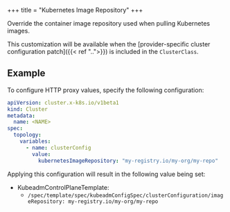 +++
title = "Kubernetes Image Repository"
+++

Override the container image repository used when pulling Kubernetes images.

This customization will be available when the
[provider-specific cluster configuration patch]({{< ref "..">}}) is included in the `ClusterClass`.

## Example

To configure HTTP proxy values, specify the following configuration:

```yaml
apiVersion: cluster.x-k8s.io/v1beta1
kind: Cluster
metadata:
  name: <NAME>
spec:
  topology:
    variables:
      - name: clusterConfig
        value:
          kubernetesImageRepository: "my-registry.io/my-org/my-repo"
```

Applying this configuration will result in the following value being set:

- KubeadmControlPlaneTemplate:
  - `/spec/template/spec/kubeadmConfigSpec/clusterConfiguration/imageRepository: my-registry.io/my-org/my-repo`
